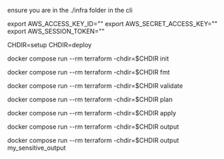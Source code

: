 ensure you are in the ./infra folder in the cli

export AWS_ACCESS_KEY_ID=""
export AWS_SECRET_ACCESS_KEY=""
export AWS_SESSION_TOKEN=""

CHDIR=setup
CHDIR=deploy

docker compose run --rm terraform -chdir=$CHDIR init

docker compose run --rm terraform -chdir=$CHDIR fmt

docker compose run --rm terraform -chdir=$CHDIR validate

docker compose run --rm terraform -chdir=$CHDIR plan

docker compose run --rm terraform -chdir=$CHDIR apply

docker compose run --rm terraform -chdir=$CHDIR output

docker compose run --rm terraform -chdir=$CHDIR output my_sensitive_output

